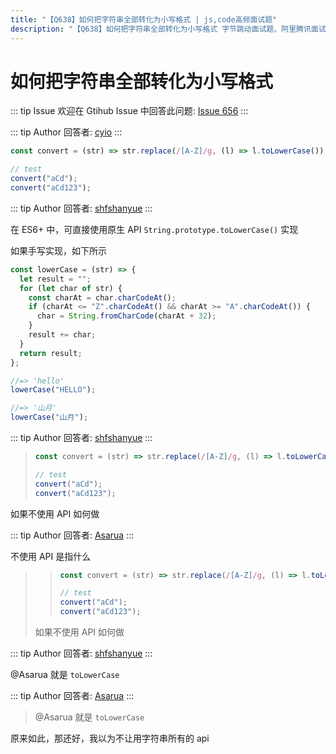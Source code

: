 ```yaml
---
title: "【Q638】如何把字符串全部转化为小写格式 | js,code高频面试题"
description: "【Q638】如何把字符串全部转化为小写格式 字节跳动面试题、阿里腾讯面试题、美团小米面试题。"
---
```


# 如何把字符串全部转化为小写格式

::: tip Issue
欢迎在 Gtihub Issue 中回答此问题: [Issue 656](https://github.com/shfshanyue/Daily-Question/issues/656)
:::

::: tip Author
回答者: [cyio](https://github.com/cyio)
:::

```js
const convert = (str) => str.replace(/[A-Z]/g, (l) => l.toLowerCase());

// test
convert("aCd");
convert("aCd123");
```

::: tip Author
回答者: [shfshanyue](https://github.com/shfshanyue)
:::

在 ES6+ 中，可直接使用原生 API `String.prototype.toLowerCase()` 实现

如果手写实现，如下所示

```js
const lowerCase = (str) => {
  let result = "";
  for (let char of str) {
    const charAt = char.charCodeAt();
    if (charAt <= "Z".charCodeAt() && charAt >= "A".charCodeAt()) {
      char = String.fromCharCode(charAt + 32);
    }
    result += char;
  }
  return result;
};

//=> 'hello'
lowerCase("HELLO");

//=> '山月'
lowerCase("山月");
```

::: tip Author
回答者: [shfshanyue](https://github.com/shfshanyue)
:::

> ```js
> const convert = (str) => str.replace(/[A-Z]/g, (l) => l.toLowerCase());
>
> // test
> convert("aCd");
> convert("aCd123");
> ```

如果不使用 API 如何做

::: tip Author
回答者: [Asarua](https://github.com/Asarua)
:::

不使用 API 是指什么

> > ```js
> > const convert = (str) => str.replace(/[A-Z]/g, (l) => l.toLowerCase());
> >
> > // test
> > convert("aCd");
> > convert("aCd123");
> > ```
>
> 如果不使用 API 如何做

::: tip Author
回答者: [shfshanyue](https://github.com/shfshanyue)
:::

@Asarua 就是 `toLowerCase`

::: tip Author
回答者: [Asarua](https://github.com/Asarua)
:::

> @Asarua 就是 `toLowerCase`

原来如此，那还好，我以为不让用字符串所有的 api
